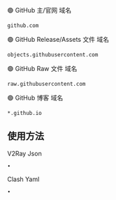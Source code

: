 🟢 GitHub 主/官网 域名  
```
github.com
```

🟢 GitHub Release/Assets 文件 域名
```
objects.githubusercontent.com
```

🟢 GitHub Raw 文件 域名
```
raw.githubusercontent.com
```

🟢 GitHub 博客 域名
```
*.github.io
```

## 使用方法
V2Ray Json
```
•
```

Clash Yaml
```
•
````
